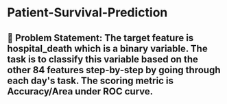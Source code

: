 # Patient-Survival-Prediction

## 🧭 Problem Statement: The target feature is hospital_death which is a binary variable. The task is to classify this variable based on the other 84 features step-by-step by going through each day's task. The scoring metric is Accuracy/Area under ROC curve.
